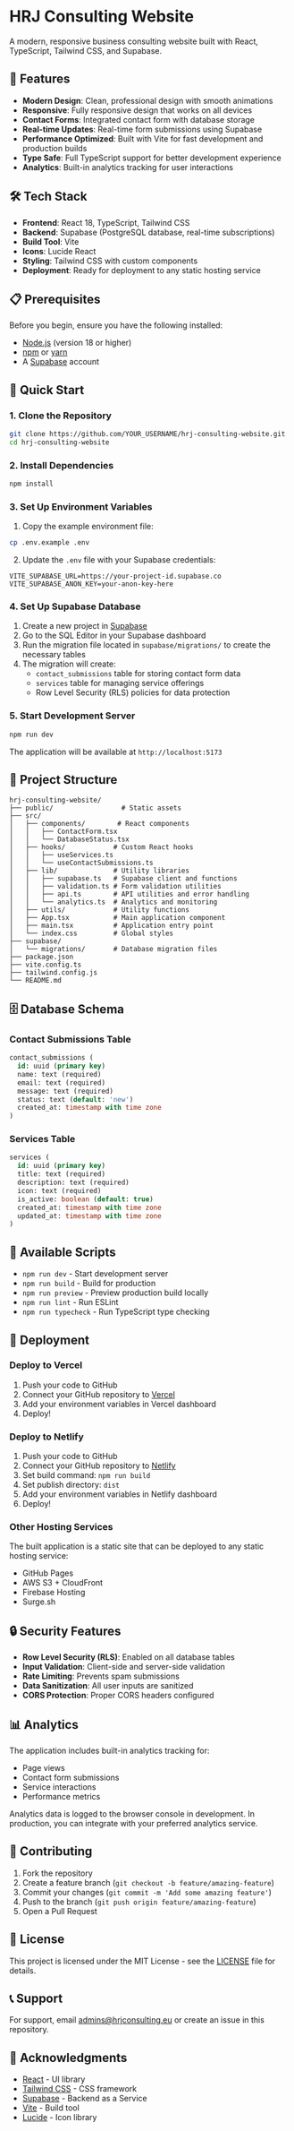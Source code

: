 # HRJ Consulting Website

A modern, responsive business consulting website built with React, TypeScript, Tailwind CSS, and Supabase.

## 🚀 Features

- **Modern Design**: Clean, professional design with smooth animations
- **Responsive**: Fully responsive design that works on all devices
- **Contact Forms**: Integrated contact form with database storage
- **Real-time Updates**: Real-time form submissions using Supabase
- **Performance Optimized**: Built with Vite for fast development and production builds
- **Type Safe**: Full TypeScript support for better development experience
- **Analytics**: Built-in analytics tracking for user interactions

## 🛠️ Tech Stack

- **Frontend**: React 18, TypeScript, Tailwind CSS
- **Backend**: Supabase (PostgreSQL database, real-time subscriptions)
- **Build Tool**: Vite
- **Icons**: Lucide React
- **Styling**: Tailwind CSS with custom components
- **Deployment**: Ready for deployment to any static hosting service

## 📋 Prerequisites

Before you begin, ensure you have the following installed:
- [Node.js](https://nodejs.org/) (version 18 or higher)
- [npm](https://www.npmjs.com/) or [yarn](https://yarnpkg.com/)
- A [Supabase](https://supabase.com) account

## 🚀 Quick Start

### 1. Clone the Repository

```bash
git clone https://github.com/YOUR_USERNAME/hrj-consulting-website.git
cd hrj-consulting-website
```

### 2. Install Dependencies

```bash
npm install
```

### 3. Set Up Environment Variables

1. Copy the example environment file:
```bash
cp .env.example .env
```

2. Update the `.env` file with your Supabase credentials:
```env
VITE_SUPABASE_URL=https://your-project-id.supabase.co
VITE_SUPABASE_ANON_KEY=your-anon-key-here
```

### 4. Set Up Supabase Database

1. Create a new project in [Supabase](https://supabase.com)
2. Go to the SQL Editor in your Supabase dashboard
3. Run the migration file located in `supabase/migrations/` to create the necessary tables
4. The migration will create:
   - `contact_submissions` table for storing contact form data
   - `services` table for managing service offerings
   - Row Level Security (RLS) policies for data protection

### 5. Start Development Server

```bash
npm run dev
```

The application will be available at `http://localhost:5173`

## 📁 Project Structure

```
hrj-consulting-website/
├── public/                 # Static assets
├── src/
│   ├── components/        # React components
│   │   ├── ContactForm.tsx
│   │   └── DatabaseStatus.tsx
│   ├── hooks/            # Custom React hooks
│   │   ├── useServices.ts
│   │   └── useContactSubmissions.ts
│   ├── lib/              # Utility libraries
│   │   ├── supabase.ts   # Supabase client and functions
│   │   ├── validation.ts # Form validation utilities
│   │   ├── api.ts        # API utilities and error handling
│   │   └── analytics.ts  # Analytics and monitoring
│   ├── utils/            # Utility functions
│   ├── App.tsx           # Main application component
│   ├── main.tsx          # Application entry point
│   └── index.css         # Global styles
├── supabase/
│   └── migrations/       # Database migration files
├── package.json
├── vite.config.ts
├── tailwind.config.js
└── README.md
```

## 🗄️ Database Schema

### Contact Submissions Table
```sql
contact_submissions (
  id: uuid (primary key)
  name: text (required)
  email: text (required)
  message: text (required)
  status: text (default: 'new')
  created_at: timestamp with time zone
)
```

### Services Table
```sql
services (
  id: uuid (primary key)
  title: text (required)
  description: text (required)
  icon: text (required)
  is_active: boolean (default: true)
  created_at: timestamp with time zone
  updated_at: timestamp with time zone
)
```

## 🔧 Available Scripts

- `npm run dev` - Start development server
- `npm run build` - Build for production
- `npm run preview` - Preview production build locally
- `npm run lint` - Run ESLint
- `npm run typecheck` - Run TypeScript type checking

## 🚀 Deployment

### Deploy to Vercel

1. Push your code to GitHub
2. Connect your GitHub repository to [Vercel](https://vercel.com)
3. Add your environment variables in Vercel dashboard
4. Deploy!

### Deploy to Netlify

1. Push your code to GitHub
2. Connect your GitHub repository to [Netlify](https://netlify.com)
3. Set build command: `npm run build`
4. Set publish directory: `dist`
5. Add your environment variables in Netlify dashboard
6. Deploy!

### Other Hosting Services

The built application is a static site that can be deployed to any static hosting service:
- GitHub Pages
- AWS S3 + CloudFront
- Firebase Hosting
- Surge.sh

## 🔒 Security Features

- **Row Level Security (RLS)**: Enabled on all database tables
- **Input Validation**: Client-side and server-side validation
- **Rate Limiting**: Prevents spam submissions
- **Data Sanitization**: All user inputs are sanitized
- **CORS Protection**: Proper CORS headers configured

## 📊 Analytics

The application includes built-in analytics tracking for:
- Page views
- Contact form submissions
- Service interactions
- Performance metrics

Analytics data is logged to the browser console in development. In production, you can integrate with your preferred analytics service.

## 🤝 Contributing

1. Fork the repository
2. Create a feature branch (`git checkout -b feature/amazing-feature`)
3. Commit your changes (`git commit -m 'Add some amazing feature'`)
4. Push to the branch (`git push origin feature/amazing-feature`)
5. Open a Pull Request

## 📝 License

This project is licensed under the MIT License - see the [LICENSE](LICENSE) file for details.

## 📞 Support

For support, email admins@hrjconsulting.eu or create an issue in this repository.

## 🙏 Acknowledgments

- [React](https://reactjs.org/) - UI library
- [Tailwind CSS](https://tailwindcss.com/) - CSS framework
- [Supabase](https://supabase.com/) - Backend as a Service
- [Vite](https://vitejs.dev/) - Build tool
- [Lucide](https://lucide.dev/) - Icon library